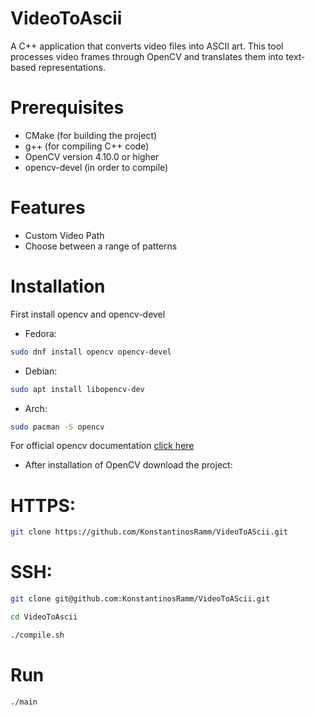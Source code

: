 # VideoToAscii

A C++ application that converts video files into ASCII art. This tool processes video frames through OpenCV and translates them into text-based representations.


# Prerequisites

* CMake (for building the project)
* g++ (for compiling C++ code)
* OpenCV version 4.10.0 or higher
* opencv-devel (in order to compile)


# Features
* Custom Video Path
* Choose between a range of patterns


# Installation
First install opencv and opencv-devel
* Fedora:
```bash
sudo dnf install opencv opencv-devel
```
* Debian:
```bash
sudo apt install libopencv-dev
```
* Arch:
```bash
sudo pacman -S opencv
```
For official opencv documentation [click here](https://opencv.org/)


* After installation of OpenCV download the project: 

# HTTPS: 
```bash
git clone https://github.com/KonstantinosRamm/VideoToAScii.git
```

# SSH:
```bash
git clone git@github.com:KonstantinosRamm/VideoToAScii.git
```

```bash
cd VideoToAscii
```

```bash
./compile.sh
```


# Run

```bash
./main
```


